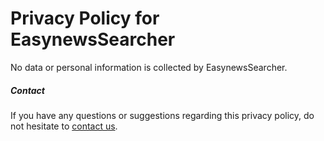 # Privacy Policy for EasynewsSearcher

No data or personal information is collected by EasynewsSearcher.

##### Contact

If you have any questions or suggestions regarding this privacy policy, do not hesitate to [contact us](https://github.com/Tensai75/EasynewsSearcher/issues/new).

